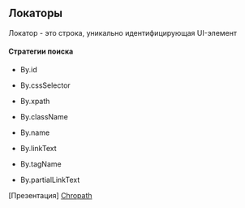 ## Локаторы

Локатор - это строка, уникально идентифицирующая UI-элемент


#### Стратегии поиска

- By.id

- By.cssSelector

- By.xpath

- By.className

- By.name

- By.linkText

- By.tagName

- By.partialLinkText

[Презентация]
[Chropath](https://chrome.google.com/webstore/detail/chropath/ljngjbnaijcbncmcnjfhigebomdlkcjo)